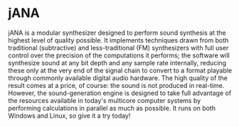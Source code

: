 # jANA
jANA is a modular synthesizer designed to perform sound synthesis at the highest level of quality possible. It implements techniques drawn from both traditional (subtractive) and less-traditional (FM) synthesizers with full user control over the precision of the computations it performs; the software will synthesize sound at any bit depth and any sample rate internally, reducing these only at the very end of the signal chain to convert to a format playable through commonly available digital audio hardware. The high quality of the result comes at a price, of course: the sound is not produced in real-time. However, the sound-generation engine is designed to take full advantage of the resources available in today's multicore computer systems by performing calculations in parallel as much as possible. It runs on both Windows and Linux, so give it a try today!
